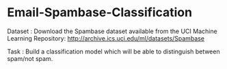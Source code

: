 # Email-Spambase-Classification
Dataset : Download the Spambase dataset available from the UCI Machine Learning Repository: http://archive.ics.uci.edu/ml/datasets/Spambase

Task : Build a classification model which will be able to distinguish between spam/not spam.
